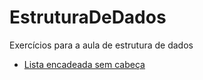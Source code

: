 # EstruturaDeDados
Exercícios para a aula de estrutura de dados 
  - [Lista encadeada sem cabeça](https://github.com/lucassbarcelos/EstruturaDeDados/blob/master/ListaEncadeada/LinkedList.js)
